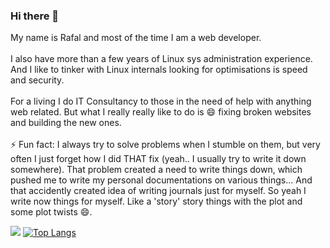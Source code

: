 ### Hi there 👋

My name is Rafal and most of the time I am a web developer.<br><br>
I also have more than a few years of Linux sys administration experience. And I like to tinker with Linux internals looking for optimisations is speed and security.<br><br>
For a living I do IT Consultancy to those in the need of help with anything web related. But what I really really like to do is 😄 fixing broken websites and building the new ones.<br><br>
⚡ Fun fact: I always try to solve problems when I stumble on them, but very often I just forget how I did THAT fix (yeah.. I usually try to write it down somewhere). That problem created a need to write things down, which pushed me to write my personal documentations on various things... And that accidently created idea of writing journals just for myself. So yeah I write now things for myself. Like a 'story' story things with the plot and some plot twists 😄. 

![](https://github-readme-stats.vercel.app/api?username=rkruk&show_icons=true&count_private=true?theme=prussian)
[![Top Langs](https://github-readme-stats.vercel.app/api/top-langs/?username=rkruk&layout=compact)](https://github.com/rkruk/github-readme-stats)
